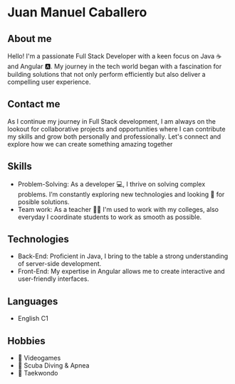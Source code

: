 # Juan Manuel Caballero
## About me
Hello! I'm a passionate Full Stack Developer with a keen focus on Java ☕	and Angular 🅰. My journey in the tech world began with a fascination for building solutions that not only perform efficiently but also deliver a compelling user experience.
## Contact me
As I continue my journey in Full Stack development, I am always on the lookout for collaborative projects and opportunities where I can contribute my skills and grow both personally and professionally. Let's connect and explore how we can create something amazing together
## Skills
- Problem-Solving: As a developer 💻, I thrive on solving complex problems. I’m constantly exploring new technologies and looking 🧐	 for posible solutions.
- Team work: As a teacher 👨‍🏫	I'm used to work with my colleges, also everyday I coordinate students to work as smooth as possible.
## Technologies
- Back-End: Proficient in Java, I bring to the table a strong understanding of server-side development.
- Front-End: My expertise in Angular allows me to create interactive and user-friendly interfaces.
## Languages
- English C1
## Hobbies
- 👾	Videogames
- 🤿	Scuba Diving & Apnea
- 🥋	Taekwondo
